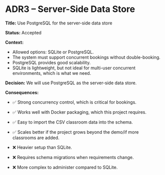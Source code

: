 # ADR3 – Server-Side Data Store  

**Title:** Use PostgreSQL for the server-side data store  

**Status:** Accepted  

**Context:**  
- Allowed options: SQLite or PostgreSQL.  
- The system must support concurrent bookings without double-booking.  
- PostgreSQL provides good scalability.  
- SQLite is lightweight, but not ideal for multi-user concurrent environments, which is what we need.  

**Decision:**
We will use PostgreSQL as the server-side data store.  

**Consequences:**  
- ✅ Strong concurrency control, which is critical for bookings.  
- ✅ Works well with Docker packaging, which this project requires.  
- ✅ Easy to import the CSV classroom data into the schema.  
- ✅ Scales better if the project grows beyond the demo/if more classrooms are added.  

- ❌ Heavier setup than SQLite.  
- ❌ Requires schema migrations when requirements change.  
- ❌ More complex to administer compared to SQLite.  